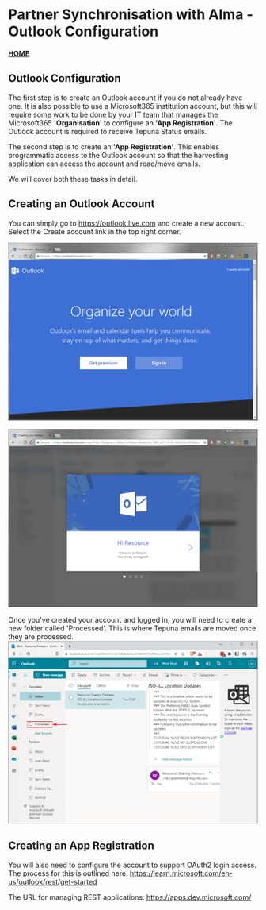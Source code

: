 # Partner Synchronisation with Alma - Outlook Configuration
__[HOME](README.md)__

## Outlook Configuration
The first step is to create an Outlook account if you do not already have one. It is also possible to use a Microsoft365 institution account, but this will require some work to be done by your IT team that manages the Microsoft365 __'Organisation'__ to configure an __'App Registration'__. The Outlook account is required to receive Tepuna Status emails.

The second step is to create an __'App Registration'__. This enables programmatic access to the Outlook account so that the harvesting application can access the account and read/move emails.

We will cover both these tasks in detail.

## Creating an Outlook Account
You can simply go to https://outlook.live.com and create a new account. Select the Create account link in the top right corner.

![Creating an Outlook account](outlook-oauth2/outlook-oauth2-01.png)

![New Outlook account welcome screen](outlook-oauth2/outlook-oauth2-02.png)

Once you've created your account and logged in, you will need to create a new folder called 'Processed'. This is where Tepuna emails are moved once they are processed.
![New Outlook account Inbox](outlook-oauth2/outlook-oauth2-03.png)

## Creating an App Registration
You will also need to configure the account to support OAuth2 login access. The process for this is outlined here: https://learn.microsoft.com/en-us/outlook/rest/get-started

The URL for managing REST applications: https://apps.dev.microsoft.com/
